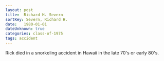 ```yaml
---
layout: post
title:  Richard H. Severn
sortKey: Severn, Richard H.
date:   1980-01-01
dateUnknown: true
categories: class-of-1975
tags: accident
---
```

Rick died in a snorkeling accident in Hawaii in the late 70's or early 80's.

